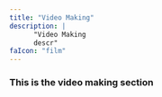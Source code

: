 ```yaml
---
title: "Video Making"
description: |
      "Video Making 
      descr"
faIcon: "film"
---
```


### This is the video making section